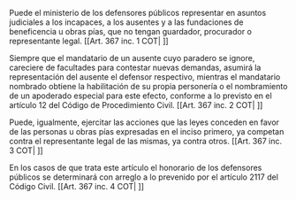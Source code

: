 Puede el ministerio de los defensores públicos representar en asuntos judiciales a los incapaces, a los ausentes y a las fundaciones de beneficencia u obras pías, que no tengan guardador, procurador o representante legal. [[Art. 367 inc. 1 COT| ]]

Siempre que el mandatario de un ausente cuyo paradero se ignore, careciere de facultades para contestar nuevas demandas, asumirá la representación del ausente el defensor respectivo, mientras el mandatario nombrado obtiene la habilitación de su propia personería o el nombramiento de un apoderado especial para este efecto, conforme a lo previsto en el artículo 12 del Código de Procedimiento Civil. [[Art. 367 inc. 2 COT| ]]

Puede, igualmente, ejercitar las acciones que las leyes conceden en favor de las personas u obras pías expresadas en el inciso primero, ya competan contra el representante legal de las mismas, ya contra otros. [[Art. 367 inc. 3 COT| ]]

En los casos de que trata este artículo el honorario de los defensores públicos se determinará con arreglo a lo prevenido por el artículo 2117 del Código Civil. [[Art. 367 inc. 4 COT| ]]